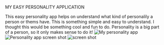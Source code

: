 MY EASY PERSONALITY APPLICATION

This easy personality app helps on understand what kind of personalily a person or thems have. This is something simple and easy to understand. 
I thought this would be something cool and fun to do. Personality is a big part of a person, so it only makes sense to do it!
![My personality app](https://user-images.githubusercontent.com/105245676/186025172-7e56fa09-ff5b-48e7-8caa-5b60ebf9cc7f.png)
![Personality app screen shot](https://user-images.githubusercontent.com/105245676/186025220-745b1e40-f3a3-4ec0-a75b-a92fee7d9a77.png)
![screen shot](https://user-images.githubusercontent.com/105245676/186025326-da324c30-d668-4b17-b874-e2737f3a3077.png)
